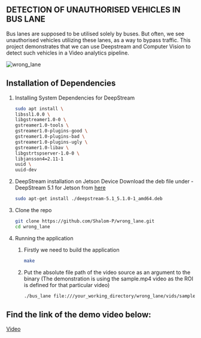 ## DETECTION OF UNAUTHORISED VEHICLES IN BUS LANE
Bus lanes are supposed to be utilised solely by buses. But often, we see unauthorised vehicles utilizing these lanes, as a way to bypass traffic. This project demonstrates that we can use Deepstream and Computer Vision to detect such vehicles in a Video analytics pipeline.

![wrong_lane](vids/wrong_lane.png)

## Installation of Dependencies
1. Installing System Dependencies for DeepStream
    ```sh
    sudo apt install \
    libssl1.0.0 \
    libgstreamer1.0-0 \
    gstreamer1.0-tools \
    gstreamer1.0-plugins-good \
    gstreamer1.0-plugins-bad \
    gstreamer1.0-plugins-ugly \
    gstreamer1.0-libav \
    libgstrtspserver-1.0-0 \
    libjansson4=2.11-1
    uuid \
    uuid-dev
    ```

2. DeepStream installation on Jetson Device
Download the deb file under - DeepStream 5.1 for Jetson from [here](https://developer.nvidia.com/deepstream-getting-started)

    ```sh
    sudo apt-get install ./deepstream-5.1_5.1.0-1_amd64.deb
    ```
    
2. Clone the repo
    ```sh
    git clone https://github.com/Shalom-P/wrong_lane.git
    cd wrong_lane
    ```
3. Running the application

    1. Firstly we need to build the application
        ```sh
        make
        ```
    2. Put the absolute file path of the video source as an argument to the binary (The demonstration is using the sample.mp4 video as the ROI is defined for that particular video)
        ```sh
        ./bus_lane file:///your_working_directory/wrong_lane/vids/sample.mp4
        
        
## Find the link of the demo video below:
[Video](https://youtu.be/X53PhIvMdb8)
